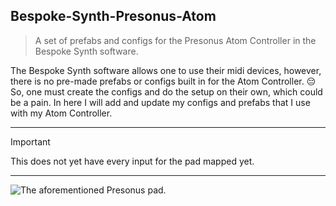 ## Bespoke-Synth-Presonus-Atom
> A set of prefabs and configs for the Presonus Atom Controller in the Bespoke Synth software.

The Bespoke Synth software allows one to use their midi devices, however, there is no pre-made prefabs or configs built in for the Atom Controller. :pensive: So, one must create the configs and do the setup on their own, which could be a pain. In here I will add and update my configs and prefabs that I use with my Atom Controller.
***
> [!IMPORTANT]
> This does not yet have every input for the pad mapped yet.
***

![The aforementioned Presonus pad.](https://www.presonus.com/cdn/shop/files/2777100101_pre_con_frt_1_nr.png?v=1729317677)
